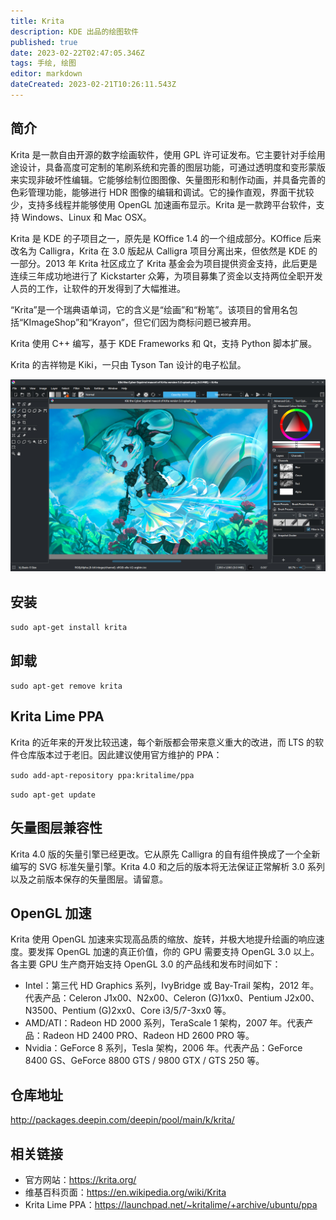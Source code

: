 ```yaml
---
title: Krita
description: KDE 出品的绘图软件
published: true
date: 2023-02-22T02:47:05.346Z
tags: 手绘, 绘图
editor: markdown
dateCreated: 2023-02-21T10:26:11.543Z
---
```


## 简介

Krita 是一款自由开源的数字绘画软件，使用 GPL 许可证发布。它主要针对手绘用途设计，具备高度可定制的笔刷系统和完善的图层功能，可通过透明度和变形蒙版来实现非破坏性编辑。它能够绘制位图图像、矢量图形和制作动画，并具备完善的色彩管理功能，能够进行 HDR 图像的编辑和调试。它的操作直观，界面干扰较少，支持多线程并能够使用 OpenGL 加速画布显示。Krita 是一款跨平台软件，支持 Windows、Linux 和 Mac OSX。

Krita 是 KDE 的子项目之一，原先是 KOffice 1.4 的一个组成部分。KOffice 后来改名为 Calligra，Krita 在 3.0 版起从 Calligra 项目分离出来，但依然是 KDE 的一部分。2013 年 Krita 社区成立了 Krita 基金会为项目提供资金支持，此后更是连续三年成功地进行了 Kickstarter 众筹，为项目募集了资金以支持两位全职开发人员的工作，让软件的开发得到了大幅推进。

“Krita”是一个瑞典语单词，它的含义是“绘画”和“粉笔”。该项目的曾用名包括“KImageShop”和“Krayon”，但它们因为商标问题已被弃用。

Krita 使用 C++ 编写，基于 KDE Frameworks 和 Qt，支持 Python 脚本扩展。

Krita 的吉祥物是 Kiki，一只由 Tyson Tan 设计的电子松鼠。

![krita2.jpg](/krita2.jpg)
## 安装

`sudo apt-get install krita`

## 卸载

`sudo apt-get remove krita`

## Krita Lime PPA

Krita 的近年来的开发比较迅速，每个新版都会带来意义重大的改进，而 LTS 的软件仓库版本过于老旧。因此建议使用官方维护的 PPA：

`sudo add-apt-repository ppa:kritalime/ppa`

`sudo apt-get update`

## 矢量图层兼容性

Krita 4.0 版的矢量引擎已经更改。它从原先 Calligra 的自有组件换成了一个全新编写的 SVG 标准矢量引擎。Krita 4.0 和之后的版本将无法保证正常解析 3.0 系列以及之前版本保存的矢量图层。请留意。

## OpenGL 加速

Krita 使用 OpenGL 加速来实现高品质的缩放、旋转，并极大地提升绘画的响应速度。要发挥 OpenGL 加速的真正价值，你的 GPU 需要支持 OpenGL 3.0 以上。各主要 GPU 生产商开始支持 OpenGL 3.0 的产品线和发布时间如下：

- Intel：第三代 HD Graphics 系列，IvyBridge 或 Bay-Trail 架构，2012 年。代表产品：Celeron J1x00、N2x00、Celeron (G)1xx0、Pentium J2x00、N3500、Pentium (G)2xx0、Core i3/5/7-3xx0 等。
- AMD/ATI：Radeon HD 2000 系列，TeraScale 1 架构，2007 年。代表产品：Radeon HD 2400 PRO、Radeon HD 2600 PRO 等。
- Nvidia：GeForce 8 系列，Tesla 架构，2006 年。代表产品：GeForce 8400 GS、GeForce 8800 GTS / 9800 GTX / GTS 250 等。

## 仓库地址

<http://packages.deepin.com/deepin/pool/main/k/krita/>

## 相关链接

- 官方网站：<https://krita.org/>
- 维基百科页面：<https://en.wikipedia.org/wiki/Krita>
- Krita Lime PPA：<https://launchpad.net/~kritalime/+archive/ubuntu/ppa>
